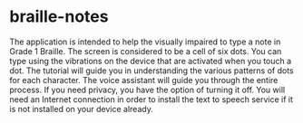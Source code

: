 braille-notes
============

The application is intended to help the visually impaired to type a note in Grade 1 Braille. The screen is considered to be a cell of six dots. You can type using the vibrations on the device that are activated when you touch a dot.
The tutorial will guide you in understanding the various patterns of dots for each character. The voice assistant will guide you through the entire process. If you need privacy, you have the option of turning it off.
You will need an Internet connection in order to install the text to speech service if it is not installed on your device already.
